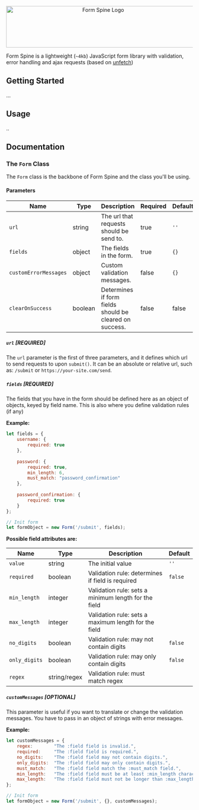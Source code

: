 <p align="center">
    <img src="https://cdn.rawgit.com/LasseRafn/form-spine/c6906cf4/logo.svg" width="508" height="112" alt="Form Spine Logo" />
</p>
    
Form Spine is a lightweight (`~4kb`) JavaScript form library with validation, error handling and ajax requests (based on [unfetch](https://github.com/developit/unfetch))

## Getting Started

...


## Usage

..


## Documentation

### The `Form` Class

The `Form` class is the backbone of Form Spine and the class you'll be using.

#### Parameters
| Name | Type | Description | Required | Default |
| ---- |----- | ----------- |--------- | ------- |
| `url` | string | The url that requests should be send to. | true | `''` |
| `fields` | object | The fields in the form. | true | `{}` |
| `customErrorMessages` | object | Custom validation messages. | false | `{}` |
| `clearOnSuccess` | boolean | Determines if form fields should be cleared on success. | false | false |

##### `url` [REQUIRED]

The `url` parameter is the first of three parameters, and it defines which url to send requests to upon `submit()`. It can be an absolute or relative url, such as: `/submit` or `https://your-site.com/send`.

##### `fields` [REQUIRED]

The fields that you have in the form should be defined here as an object of objects, keyed by field name. This is also where you define validation rules (if any)

**Example:**
```js
let fields = {
    username: {
        required: true
    },
    
    password: {
        required: true,
        min_length: 6,
        must_match: "password_confirmation"
    },
    
    password_confirmation: {
        required: true
    }
};

// Init form
let formObject = new Form('/submit', fields);
```

**Possible field attributes are:**

| Name | Type | Description | Default |
| ---- | ---- | ----------- | ------- |
| `value` | string | The initial value | `''` |
| `required` | boolean | Validation rule: determines if field is required | `false` |
| `min_length` | integer | Validation rule: sets a minimum length for the field | |
| `max_length` | integer | Validation rule: sets a maximum length for the field |  |
| `no_digits` | boolean | Validation rule: may not contain digits | `false` |
| `only_digits` | boolean | Validation rule: may only contain digits | `false` |
| `regex` | string/regex | Validation rule: must match regex |  |

##### `customMessages` [OPTIONAL]

This parameter is useful if you want to translate or change the validation messages. You have to pass in an object of strings with error messages.

**Example:**
```js
let customMessages = {
    regex:        "The :field field is invalid.",
    required:     "The :field field is required.",
    no_digits:    "The :field field may not contain digits.",
    only_digits:  "The :field field may only contain digits.",
    must_match:   "The :field field match the :must_match field.",
    min_length:   "The :field field must be at least :min_length characters.",
    max_length:   "The :field field must not be longer than :max_length characters."
};

// Init form
let formObject = new Form('/submit', {}, customMessages);
```
